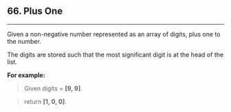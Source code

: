 ## 66. Plus One
---

Given a non-negative number represented as an array of digits, plus one to the number.

The digits are stored such that the most significant digit is at the head of the list.

**For example:**

> Given digits = **[9, 9]**.

> return **[1, 0, 0]**.
